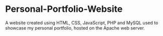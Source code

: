 # Personal-Portfolio-Website
A website created using HTML, CSS, JavaScript, PHP and MySQL used to showcase my personal portfolio, hosted on the Apache web server.
